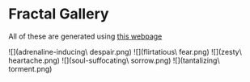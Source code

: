 # Fractal Gallery

All of these are generated using [this webpage](https://nathansolomon1678.github.io/fractals)

![](adrenaline-inducing\ despair.png)
![](flirtatious\ fear.png)
![](zesty\ heartache.png)
![](soul-suffocating\ sorrow.png)
![](tantalizing\ torment.png)
